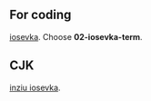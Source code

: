 ## For coding

[iosevka](https://github.com/be5invis/Iosevka/releases). Choose **02-iosevka-term**.

## CJK 

[inziu iosevka](https://be5invis.github.io/Iosevka/inziu.html).
